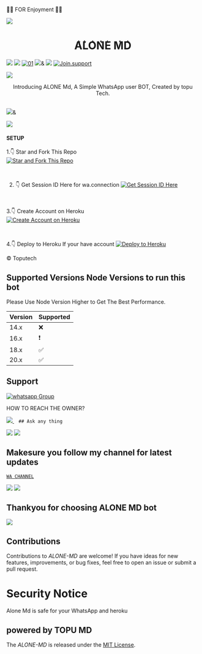 🍒🍓  FOR Enjoyment 🍓🍒


<a><img src='https://i.imgur.com/LyHic3i.gif'/></a>
 <h1 align="center"> A͛L͛O͛N͛E͛ M͛D͛ </h1>
<a><img src='https://i.imgur.com/LyHic3i.gif'/></a>
<a><img src='https://i.imgur.com/LyHic3i.gif'/></a>
        <a href="https://ibb.co/N6NMDtn"><img src="https://files.catbox.moe/dvtd9j.jpg" alt="01" border="0" /></a>                     
<a><img src='https://i.imgur.com/LyHic3i.gif'/>&</a>
<a><img src='https://i.imgur.com/LyHic3i.gif'/></a>
<a href='https://whatsapp.com/channel/0029VaeRrcnADTOKzivM0S1r' target="_blank"><img alt='Join.support' src='https://img.shields.io/badge/Join for support...-100000?style=for-the-badge&logo=scan&logoColor=white&labelColor=black&color=skyblue'/></a>


<a><img src='https://i.imgur.com/LyHic3i.gif'/></a>
 
<p align="center"> Introducing ALONE Md, A Simple WhatsApp user BOT, Created by topu Tech.
</p>

  <a href="https://ibb.co/N6NMDtn"><mp4 src="https://files.catbox.moe/dvtd9j.jpg" alt="01" border="0" /></a>                     
<a><img src='https://i.imgur.com/LyHic3i.gif'/>&</a>
 




<a><img src='https://i.imgur.com/LyHic3i.gif'/></a>


#### SETUP

1.👇 Star and Fork This Repo  
[![Star and Fork This Repo](https://img.shields.io/static/v1?label=Star%20%26%20Fork%20This%20Repo&message=GitHub&color=181717&style=for-the-badge&logo=github&logoColor=white)](https://github.com/Toputech/ALONE-MD-V1/fork)  

<br>

2. 👇 Get Session ID Here for wa.connection
[![Get Session ID Here](https://img.shields.io/static/v1?label=Session%20ID&message=Generate&color=FF4500&style=for-the-badge&logo=firefox&logoColor=orange)](https://alone-md-nkds.onrender.com/pair) 


<br>

3.👇 Create Account on Heroku  
[![Create Account on Heroku](https://img.shields.io/static/v1?label=Create%20Account&message=Heroku&color=430098&style=for-the-badge&logo=heroku&logoColor=red)](https://heroku.com)  

<br>

4.👇 Deploy to Heroku If your have account
[![Deploy to Heroku](https://img.shields.io/static/v1?label=Deploy%20to&message=Heroku&color=430098&style=for-the-badge&logo=heroku&logoColor=white)](https://dashboard.heroku.com/new?template=https://github.com/Toputech/turn-meh)  


   © Toputech 


   
## Supported Versions Node Versions to run this bot

Please Use Node Version Higher to Get The Best Performance.

| Version | Supported          |
| ------- | ------------------ |
| 14.x   | :x: |
| 16.x   | ❗                |
| 18.x   | :white_check_mark: |
| 20.x   | ✅                |

## Support 
<a href="https://whatsapp.com/channel/0029VaeRrcnADTOKzivM0S1r" target="_blank">
    <img alt="whatsapp Group" src="https://img.shields.io/badge/ Whatsapp Support Channel -25D366?style=for-the-badge&logo=whatsapp&logoColor=white" />
  </a>
</p>


HOW TO REACH THE OWNER? 
 
   
   <a href="https://wa.me/c/+255673750170">
    <img src="https://img.shields.io/badge/WhatsApp-25D366?style=for-the-badge&logo=whatsapp&logoColor=white" />
  </a>&nbsp;&nbsp;
   <a

    ## Ask any thing
<a><img src='https://i.imgur.com/LyHic3i.gif'/></a>
<a><img src='https://i.imgur.com/LyHic3i.gif'/></a>



## Makesure you follow my channel for latest updates 
 [`WA CHANNEL`](https://whatsapp.com/channel/0029VaeRrcnADTOKzivM0S1r)



<a><img src='https://i.imgur.com/LyHic3i.gif'/></a>
<a><img src='https://i.imgur.com/LyHic3i.gif'/></a>
   
   
## Thankyou for choosing ALONE MD bot 


<a><img src='https://i.imgur.com/LyHic3i.gif'/></a>

## Contributions


Contributions to *ALONE-MD* are welcome! If you have ideas for new features, improvements, or bug fixes, feel free to open an issue or submit a pull request.

# Security Notice
Alone Md is safe for your WhatsApp and heroku



## powered by TOPU MD



The *ALONE-MD* is released under the [MIT License](https://opensource.org/licenses/MIT).

